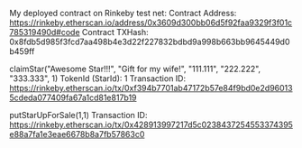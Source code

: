 
My deployed contract on Rinkeby test net:
Contract Address: https://rinkeby.etherscan.io/address/0x3609d300bb06d5f92faa9329f3f01c785319490d#code
Contract TXHash: 0x8fdb5d985f3fcd7aa498b4e3d22f227832bdbd9a998b663bb9645449d0b459ff

claimStar("Awesome Star!!!", "Gift for my wife!", "111.111", "222.222", "333.333", 1)
TokenId (StarId): 1
Transaction ID: https://rinkeby.etherscan.io/tx/0xf394b7701ab47172b57e84f9bd0e2d960135cdeda077409fa67a1cd81e817b19

putStarUpForSale(1,1)
Transaction ID: https://rinkeby.etherscan.io/tx/0x428913997217d5c0238437254553374395e88a7fa1e3eae6678b8a7fb57863c0